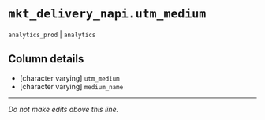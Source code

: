 # `mkt_delivery_napi.utm_medium`
`analytics_prod` | `analytics`

## Column details
* [character varying] `utm_medium`
* [character varying] `medium_name`

-------------------------------------------------------------------------------
*Do not make edits above this line.*
